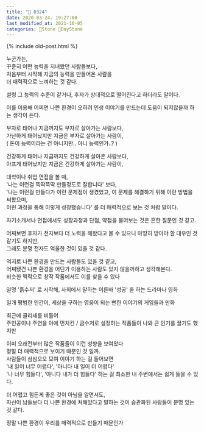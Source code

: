 ```yaml
---
title: "🌱 0324"
date: 2020-03-24. 19:27:00
last_modified_at: 2021-10-05
categories: 🗿Stone 🌱DayStone
---
```

{% include old-post.html %}

누군가는,  
꾸준히 어떤 능력을 지녀왔던 사람들보다,  
처음부터 시작해 지금의 능력을 만들어온 사람을  
더 매력적으로 느껴하는 것 같다.  

설령 그 능력의 수준이 같거나, 후자가 상대적으로 떨어진다고 하더라도 말이다.  

이를 이용해 어쩌면 나쁜 환경이 오히려 인생 이야기를 만드는데 도움이 되지않을까 하는 생각이 든다.  

부자로 태어나 지금까지도 부자로 살아가는 사람보다,  
가난하게 태어났지만 지금은 부자로 살아가는 사람이,  
( 돈이 능력이라는 건 아니지만.. 아니 능력인가..? )  

건강하게 태어나 지금까지도 건강하게 살아온 사람보다,  
아프게 태어났지만 지금은 건강하게 살아가는 사람이,  

대학이나 취업 면접을 볼 때,  
'나는 이런걸 뚝딱뚝딱 만들정도로 잘합니다' 보다,  
'나는 이런걸 만들다가 이런 문제점이 생겼었고, 이 문제를 해결하기 위해 이런 방법을 써봤으며,  
이런 과정을 통해 이렇게 성장했습니다' 를 더 매력적으로 보는 것 처럼 말이다.  

자기소개서나 면접에서도 성장과정과 단점, 약점을 물어보는 것은 흔한 질문인 것 같고.  

어찌보면 후자가 전자보다 더 노력을 해왔다고 볼 수 있으니 마땅히 받아야 할 대우인 것 같기도 하지만,  
그래도 분명 전자도 억울한 것이 있을 것 같다.  

억지로 나쁜 환경을 만드는 사람들도 있을 것 같고,  
어찌됐건 나쁜 환경을 어딘가 이용하는 사람도 있지 않을까하고 생각해본다.  
비슷한 맥락으로 창작 작품에서도 이를 찾을 수 있다  

일명 '흙수저' 로 시작해, 사회에서 말하는 이른바 '성공' 을 하는 드라마나 영화  

일개 평범한 인간이, 세상을 구하는 영웅이 되는 뻔한 이야기의 게임들과 만화  

최근에 클리셰를 비틀어  
주인공이나 주연을 아예 먼치킨 / 금수저로 설정하는 작품들이 나와 큰 인기를 끌기도 했지만  

이미 오래전부터 많은 작품들이 이런 성향을 보여왔다  
정말 더 매력적으로 보이기 때문인 것 일까.  
사람들이 삼삼오오 모여 이야기 하는 걸 들어보면  
'내 일이 너무 어렵다', '아니다 내 일이 더 어렵다'  
'나 너무 힘들다', '아니다 내가 더 힘들다' 하는 걸 최소한 내 주변에서는 쉽게 들을 수 있다.  

더 어렵고 힘든게 좋은 것이 아님을 알면서도,  
자신이 남들보다 더 나쁜 환경에 처해있다고 말하는 것이 습관화된 사람들이 분명 있는 것 같다.  

정말 나쁜 환경이 우리를 매력적으로 만들기 때문인가  
​